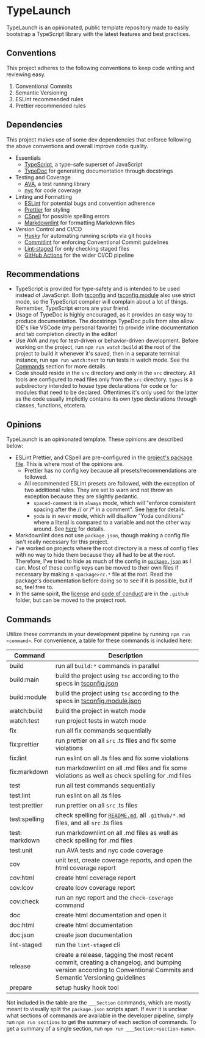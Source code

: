 # TypeLaunch

TypeLaunch is an opinionated, public template repository made to easily bootstrap a TypeScript library with the latest features and best practices.

## Conventions

This project adheres to the following conventions to keep code writing and reviewing easy.

1. Conventional Commits
2. Semantic Versioning
3. ESLint recommended rules
4. Prettier recommended rules

## Dependencies

This project makes use of some dev dependencies that enforce following the above conventions and overall improve code quality.

- Essentials
  - [TypeScript](https://www.typescriptlang.org/), a type-safe superset of JavaScript
  - [TypeDoc](https://typedoc.org) for generating documentation through docstrings
- Testing and Coverage
  - [AVA](https://avajs.dev), a test running library
  - [nyc](https://istanbul.js.org) for code coverage
- Linting and Formatting
  - [ESLint](https://eslint.org) for potential bugs and convention adherence
  - [Prettier](https://prettier.io) for styling
  - [CSpell](https://streetsidesoftware.github.io/cspell/) for possible spelling errors
  - [Markdownlint](https://github.com/DavidAnson/markdownlint) for formatting Markdown files
- Version Control and CI/CD
  - [Husky](https://typicode.github.io/husky) for automating running scripts via git hooks
  - [Commitlint](https://commitlint.js.org/) for enforcing Conventional Commit guidelines
  - [Lint-staged](https://github.com/okonet/lint-staged#readme) for only checking staged files
  - [GitHub Actions](https://docs.github.com/en/actions) for the wider CI/CD pipeline

## Recommendations

- TypeScript is provided for type-safety and is intended to be used instead of JavaScript. Both [tsconfig](tsconfig.json) and [tsconfig.module](tsconfig.module.json) also use strict mode, so the TypeScript compiler will complain about a lot of things. Remember, TypeScript errors are your friend.
- Usage of TypeDoc is highly encouraged, as it provides an easy way to produce documentation. The docstrings TypeDoc pulls from also allow IDE's like VSCode (my personal favorite) to provide inline documentation and tab completion directly in the editor!
- Use AVA and nyc for test-driven or behavior-driven development. Before working on the project, run `npm run watch:build` at the root of the project to build it whenever it's saved, then in a separate terminal instance, run `npm run watch:test` to run tests in watch mode. See the [Commands](typelaunch.md#commands) section for more details.
- Code should reside in the `src` directory and only in the `src` directory. All tools are configured to read files only from the `src` directory. `types` is a subdirectory intended to house type declarations for code or for modules that need to be declared. Oftentimes it's only used for the latter as the code usually implicitly contains its own type declarations through classes, functions, etcetera.

## Opinions

TypeLaunch is an opinionated template. These opinions are described below:

- ESLint Prettier, and CSpell are pre-configured in the [project's package file](package.json). This is where most of the opinions are.
  - Prettier has no config key because all presets/recommendations are followed.
  - All recommended ESLint presets are followed, with the exception of two additional rules. They are set to warn and not throw an exception because they are slightly pedantic.
    - `spaced-comment` is in `always` mode, which will "enforce consistent spacing after the // or /\* in a comment". See [here](https://eslint.org/docs/latest/rules/spaced-comment#rule-details) for details.
    - `yoda` is in `never` mode, which will disallow "Yoda conditions" where a literal is compared to a variable and not the other way around. See [here](https://eslint.org/docs/latest/rules/yoda#rule-details) for details.
- Markdownlint does not use `package.json`, though making a config file isn't really necessary for this project.
- I've worked on projects where the root directory is a mess of config files with no way to hide them because they all had to be at the root. Therefore, I've tried to hide as much of the config in [`package.json`](package.json) as I can. Most of these config keys can be moved to their own files if necessary by making a `<package>rc.*` file at the root. Read the package's documentation before doing so to see if it is possible, but if so, feel free to.
- In the same spirit, the [license](.github/LICENSE) and [code of conduct](.github/CODE_OF_CONDUCT.md) are in the `.github` folder, but can be moved to the project root.

## Commands

Utilize these commands in your development pipeline by running `npm run <command>`. For convenience, a table for these commands is included here:

| Command        | Description                                                                                                                                                      |
| -------------- | ---------------------------------------------------------------------------------------------------------------------------------------------------------------- |
| build          | run all `build:*` commands in parallel                                                                                                                           |
| build:main     | build the project using `tsc` according to the specs in [tsconfig.json](tsconfig.json)                                                                           |
| build:module   | build the project using `tsc` according to the specs in [tsconfig.module.json](tsconfig.module.json.json)                                                        |
| watch:build    | build the project in watch mode                                                                                                                                  |
| watch:test     | run project tests in watch mode                                                                                                                                  |
| fix            | run all fix commands sequentially                                                                                                                                |
| fix:prettier   | run prettier on all `src` .ts files and fix some violations                                                                                                      |
| fix:lint       | run eslint on all .ts files and fix some violations                                                                                                              |
| fix:markdown   | run markdownlint on all .md files and fix some violations as well as check spelling for .md files                                                                |
| test           | run all test commands sequentially                                                                                                                               |
| test:lint      | run eslint on all .ts files                                                                                                                                      |
| test:prettier  | run prettier on all `src` .ts files                                                                                                                              |
| test:spelling  | check spelling for [`README.md`](README.md), all `.github/*.md` files, and all `src` .ts files                                                                   |
| test: markdown | run markdownlint on all .md files as well as check spelling for .md files                                                                                        |
| test:unit      | run AVA tests and nyc code coverage                                                                                                                              |
| cov            | unit test, create coverage reports, and open the html coverage report                                                                                            |
| cov:html       | create html coverage report                                                                                                                                      |
| cov:lcov       | create lcov coverage report                                                                                                                                      |
| cov:check      | run an nyc report and the `check-coverage` command                                                                                                               |
| doc            | create html documentation and open it                                                                                                                            |
| doc:html       | create html documentation                                                                                                                                        |
| doc:json       | create json documentation                                                                                                                                        |
| lint-staged    | run the `lint-staged` cli                                                                                                                                        |
| release        | create a release, tagging the most recent commit, creating a changelog, and bumping version according to Conventional Commits and Semantic Versioning guidelines |
| prepare        | setup husky hook tool                                                                                                                                            |

Not included in the table are the `___Section` commands, which are mostly meant to visually split the `package.json` scripts apart. If ever it is unclear what sections of commands are available in the developer pipeline, simply run `npm run sections` to get the summary of each section of commands. To get a summary of a single section, run `npm run ___Section:<section-name>`.

